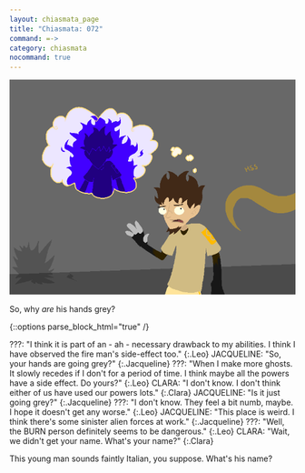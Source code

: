 ```yaml
---
layout: chiasmata_page
title: "Chiasmata: 072"
command: =->
category: chiasmata
nocommand: true
---
```


![72](/chiasmata/images/narrative/071.png)

So, why *are* his hands grey?

{::options parse_block_html="true" /}
<div class="dialogue">
???: "I think it is part of an - ah - necessary drawback to my abilities. I think I have observed the fire man's side-effect too." 
{:.Leo}
JACQUELINE: "So, your hands are going grey?" 
{:.Jacqueline}
???: "When I make more ghosts. It slowly recedes if I don't for a period of time. I think maybe all the powers have a side effect. Do yours?" 
{:.Leo}
CLARA: "I don't know. I don't think either of us have used our powers lots." 
{:.Clara}
JACQUELINE: "Is it just going grey?" 
{:.Jacqueline}
???: "I don't know. They feel a bit numb, maybe. I hope it doesn't get any worse." 
{:.Leo}
JACQUELINE: "This place is weird. I think there's some sinister alien forces at work." 
{:.Jacqueline}
???: "Well, the BURN person definitely seems to be dangerous." 
{:.Leo}
CLARA: "Wait, we didn't get your name. What's your name?" 
{:.Clara}
</div>

This young man sounds faintly Italian, you suppose. What's his name?